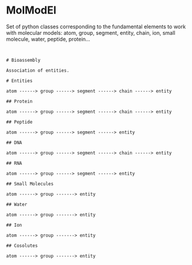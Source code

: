 # MolModEl

Set of python classes corresponding to the fundamental elements to work with molecular models: atom, group, segment, entity, chain, ion, small molecule, water, peptide, protein...


```


# Bioassembly

Association of entities.

# Entities

atom ------> group ------> segment ------> chain ------> entity

## Protein

atom ------> group ------> segment ------> chain ------> entity

## Peptide

atom ------> group ------> segment ------> entity

## DNA

atom ------> group ------> segment ------> chain ------> entity

## RNA

atom ------> group ------> segment ------> entity

## Small Molecules

atom ------> group -------> entity

## Water

atom ------> group -------> entity

## Ion

atom ------> group -------> entity

## Cosolutes

atom ------> group -------> entity

```

